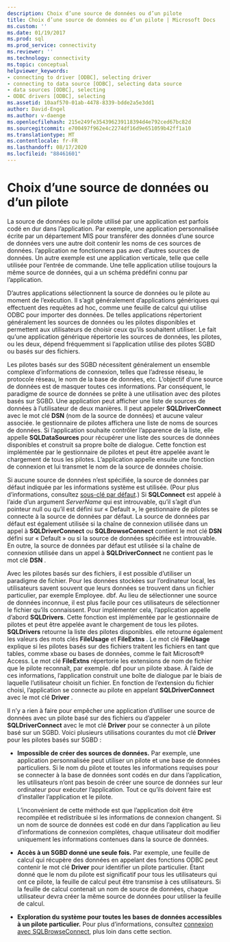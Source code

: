 ```yaml
---
description: Choix d’une source de données ou d’un pilote
title: Choix d’une source de données ou d’un pilote | Microsoft Docs
ms.custom: ''
ms.date: 01/19/2017
ms.prod: sql
ms.prod_service: connectivity
ms.reviewer: ''
ms.technology: connectivity
ms.topic: conceptual
helpviewer_keywords:
- connecting to driver [ODBC], selecting driver
- connecting to data source [ODBC], selecting data source
- data sources [ODBC], selecting
- ODBC drivers [ODBC], selecting
ms.assetid: 10aaf570-01ab-4478-8339-bdde2a5e3dd1
author: David-Engel
ms.author: v-daenge
ms.openlocfilehash: 215e249fe354396239118394d4e792ced67bc82d
ms.sourcegitcommit: e700497f962e4c2274df16d9e651059b42ff1a10
ms.translationtype: MT
ms.contentlocale: fr-FR
ms.lasthandoff: 08/17/2020
ms.locfileid: "88461601"
---
```

# <a name="choosing-a-data-source-or-driver"></a>Choix d’une source de données ou d’un pilote
La source de données ou le pilote utilisé par une application est parfois codé en dur dans l’application. Par exemple, une application personnalisée écrite par un département MIS pour transférer des données d’une source de données vers une autre doit contenir les noms de ces sources de données. l’application ne fonctionnera pas avec d’autres sources de données. Un autre exemple est une application verticale, telle que celle utilisée pour l’entrée de commande. Une telle application utilise toujours la même source de données, qui a un schéma prédéfini connu par l’application.  
  
 D’autres applications sélectionnent la source de données ou le pilote au moment de l’exécution. Il s’agit généralement d’applications génériques qui effectuent des requêtes ad hoc, comme une feuille de calcul qui utilise ODBC pour importer des données. De telles applications répertorient généralement les sources de données ou les pilotes disponibles et permettent aux utilisateurs de choisir ceux qu’ils souhaitent utiliser. Le fait qu’une application générique répertorie les sources de données, les pilotes, ou les deux, dépend fréquemment si l’application utilise des pilotes SGBD ou basés sur des fichiers.  
  
 Les pilotes basés sur des SGBD nécessitent généralement un ensemble complexe d’informations de connexion, telles que l’adresse réseau, le protocole réseau, le nom de la base de données, etc. L’objectif d’une source de données est de masquer toutes ces informations. Par conséquent, le paradigme de source de données se prête à une utilisation avec des pilotes basés sur SGBD. Une application peut afficher une liste de sources de données à l’utilisateur de deux manières. Il peut appeler **SQLDriverConnect** avec le mot clé **DSN** (nom de la source de données) et aucune valeur associée. le gestionnaire de pilotes affichera une liste de noms de sources de données. Si l’application souhaite contrôler l’apparence de la liste, elle appelle **SQLDataSources** pour récupérer une liste des sources de données disponibles et construit sa propre boîte de dialogue. Cette fonction est implémentée par le gestionnaire de pilotes et peut être appelée avant le chargement de tous les pilotes. L’application appelle ensuite une fonction de connexion et lui transmet le nom de la source de données choisie.  
  
 Si aucune source de données n’est spécifiée, la source de données par défaut indiquée par les informations système est utilisée. (Pour plus d’informations, consultez [sous-clé par défaut](../../../odbc/reference/install/default-subkey.md).) Si **SQLConnect** est appelé à l’aide d’un argument *ServerName* qui est introuvable, qu’il s’agit d’un pointeur null ou qu’il est défini sur « Default », le gestionnaire de pilotes se connecte à la source de données par défaut. La source de données par défaut est également utilisée si la chaîne de connexion utilisée dans un appel à **SQLDriverConnect** ou **SQLBrowseConnect** contient le mot clé **DSN** défini sur « Default » ou si la source de données spécifiée est introuvable. En outre, la source de données par défaut est utilisée si la chaîne de connexion utilisée dans un appel à **SQLDriverConnect** ne contient pas le mot clé **DSN** .  
  
 Avec les pilotes basés sur des fichiers, il est possible d’utiliser un paradigme de fichier. Pour les données stockées sur l’ordinateur local, les utilisateurs savent souvent que leurs données se trouvent dans un fichier particulier, par exemple Employee. dbf. Au lieu de sélectionner une source de données inconnue, il est plus facile pour ces utilisateurs de sélectionner le fichier qu’ils connaissent. Pour implémenter cela, l’application appelle d’abord **SQLDrivers**. Cette fonction est implémentée par le gestionnaire de pilotes et peut être appelée avant le chargement de tous les pilotes. **SQLDrivers** retourne la liste des pilotes disponibles. elle retourne également les valeurs des mots clés **FileUsage** et **FileExtns** . Le mot clé **FileUsage** explique si les pilotes basés sur des fichiers traitent les fichiers en tant que tables, comme xbase ou bases de données, comme le fait Microsoft® Access. Le mot clé **FileExtns** répertorie les extensions de nom de fichier que le pilote reconnaît, par exemple. dbf pour un pilote xbase. À l’aide de ces informations, l’application construit une boîte de dialogue par le biais de laquelle l’utilisateur choisit un fichier. En fonction de l’extension du fichier choisi, l’application se connecte au pilote en appelant **SQLDriverConnect** avec le mot clé **Driver** .  
  
 Il n’y a rien à faire pour empêcher une application d’utiliser une source de données avec un pilote basé sur des fichiers ou d’appeler **SQLDriverConnect** avec le mot clé **Driver** pour se connecter à un pilote basé sur un SGBD. Voici plusieurs utilisations courantes du mot clé **Driver** pour les pilotes basés sur SGBD :  
  
-   **Impossible de créer des sources de données.** Par exemple, une application personnalisée peut utiliser un pilote et une base de données particuliers. Si le nom du pilote et toutes les informations requises pour se connecter à la base de données sont codés en dur dans l’application, les utilisateurs n’ont pas besoin de créer une source de données sur leur ordinateur pour exécuter l’application. Tout ce qu’ils doivent faire est d’installer l’application et le pilote.  
  
     L’inconvénient de cette méthode est que l’application doit être recompilée et redistribuée si les informations de connexion changent. Si un nom de source de données est codé en dur dans l’application au lieu d’informations de connexion complètes, chaque utilisateur doit modifier uniquement les informations contenues dans la source de données.  
  
-   **Accès à un SGBD donné une seule fois.** Par exemple, une feuille de calcul qui récupère des données en appelant des fonctions ODBC peut contenir le mot clé **Driver** pour identifier un pilote particulier. Étant donné que le nom du pilote est significatif pour tous les utilisateurs qui ont ce pilote, la feuille de calcul peut être transmise à ces utilisateurs. Si la feuille de calcul contenait un nom de source de données, chaque utilisateur devra créer la même source de données pour utiliser la feuille de calcul.  
  
-   **Exploration du système pour toutes les bases de données accessibles à un pilote particulier.** Pour plus d’informations, consultez [connexion avec SQLBrowseConnect](../../../odbc/reference/develop-app/connecting-with-sqlbrowseconnect.md), plus loin dans cette section.

